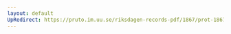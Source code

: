 ```yaml
---
layout: default
UpRedirect: https://pruto.im.uu.se/riksdagen-records-pdf/1867/prot-1867--ak--216/prot-1867--ak--216_019.pdf
---
```

